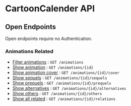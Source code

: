 # CartoonCalender API

## Open Endpoints

Open endpoints require no Authentication.

### Animations Related

* [Filter animations](docs/animations/filter.md) : `GET /animations`
* [Show animation](docs/animations/locate.md) : `GET /animations/{id}`
* [Show animation cover](docs/animations/cover.md) : `GET /animations/{id}/cover`
* [Show sequels](docs/animations/sequels.md) : `GET /animations/{id}/sequels`
* [Show prequels](docs/animations/prequels.md) : `GET /animations/{id}/prequels`
* [Show alternatives](docs/animations/alternatives.md) : `GET /animations/{id}/alternatives`
* [Show others](docs/animations/others.md) : `GET /animations/{id}/others`
* [Show all related](docs/animations/relations.md) : `GET /animations/{id}/relations` 
